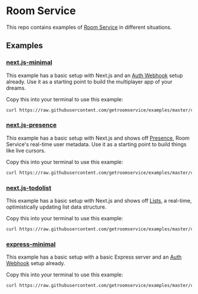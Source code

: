 # Room Service

This repo contains examples of [Room Service](https://docs.roomservice.dev/) in different situations.

## Examples

### [next.js-minimal](https://github.com/getroomservice/examples/tree/master/next.js-minimal)

This example has a basic setup with Next.js and an [Auth Webhook](https://docs.roomservice.dev/docs/concepts/auth) setup already. Use it as a starting point to build the multiplayer app of your dreams.

Copy this into your terminal to use this example:

```sh
curl https://raw.githubusercontent.com/getroomservice/examples/master/create.sh | bash -s -- next.js-minimal
```

### [next.js-presence](https://github.com/getroomservice/examples/tree/master/next.js-presence)

This example has a basic setup with Next.js and shows off [Presence](https://docs.roomservice.dev/docs/concepts/presence), Room Service's real-time user metadata. Use it as a starting point to build things like live cursors.

Copy this into your terminal to use this example:

```sh
curl https://raw.githubusercontent.com/getroomservice/examples/master/create.sh | bash -s -- next.js-presence
```

### [next.js-todolist](https://github.com/getroomservice/examples/tree/master/next.js-todolist)

This example has a basic setup with Next.js and shows off [Lists](https://docs.roomservice.dev/docs/concepts/lists), a real-time, optimistically updating list data structure.

Copy this into your terminal to use this example:

```sh
curl https://raw.githubusercontent.com/getroomservice/examples/master/create.sh | bash -s -- next.js-todolist
```

### [express-minimal](https://github.com/getroomservice/examples/tree/master/express-minimal)

This example has a basic setup with a basic Express server and an [Auth Webhook](https://docs.roomservice.dev/docs/concepts/auth) setup already.

Copy this into your terminal to use this example:

```sh
curl https://raw.githubusercontent.com/getroomservice/examples/master/create.sh | bash -s -- express-minimal
```
